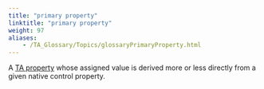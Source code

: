 ```yaml
--- 
title: "primary property"
linktitle: "primary property"
weight: 97
aliases: 
    - /TA_Glossary/Topics/glossaryPrimaryProperty.html
---
```


A [TA property](glossaryTAProperty.html) whose assigned value is derived more or less directly from a given native control property.

